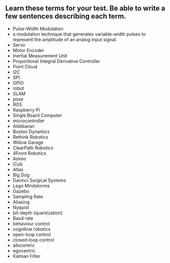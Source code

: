 ## Learn these terms for your test.  Be able to write a few sentences describing each term.


- Pulse-Width Modulation
-    a modulation technique that generates variable-width pulses to represent the amplitude of an analog input signal.
- Servo
- Motor Encoder
- Inertial Measurement Unit
- Proportional Integral Derivative Controller
- Point Cloud
- I2C
- SPI
- GPIO
- robot
- SLAM
- pose
- ROS
- Raspberry Pi 
- Single Board Computer
- microcontroller
- Aldebaran
- Boston Dynamics
- Rethink Robotics
- Willow Garage
- ClearPath Robotics
- 4Front Robotics
- Asimo
- iCub
- Atlas
- Big Dog
- Davinci Surgical Systems
- Lego Mindstorms
- Gazebo
- Sampling Rate
- Aliasing
- Nyquist
- bit-depth (quantization)
- Baud rate
- behaviour control
- cognitive robotics
- open-loop control
- closed-loop control
- allocentric
- egocentric
- Kalman Filter
